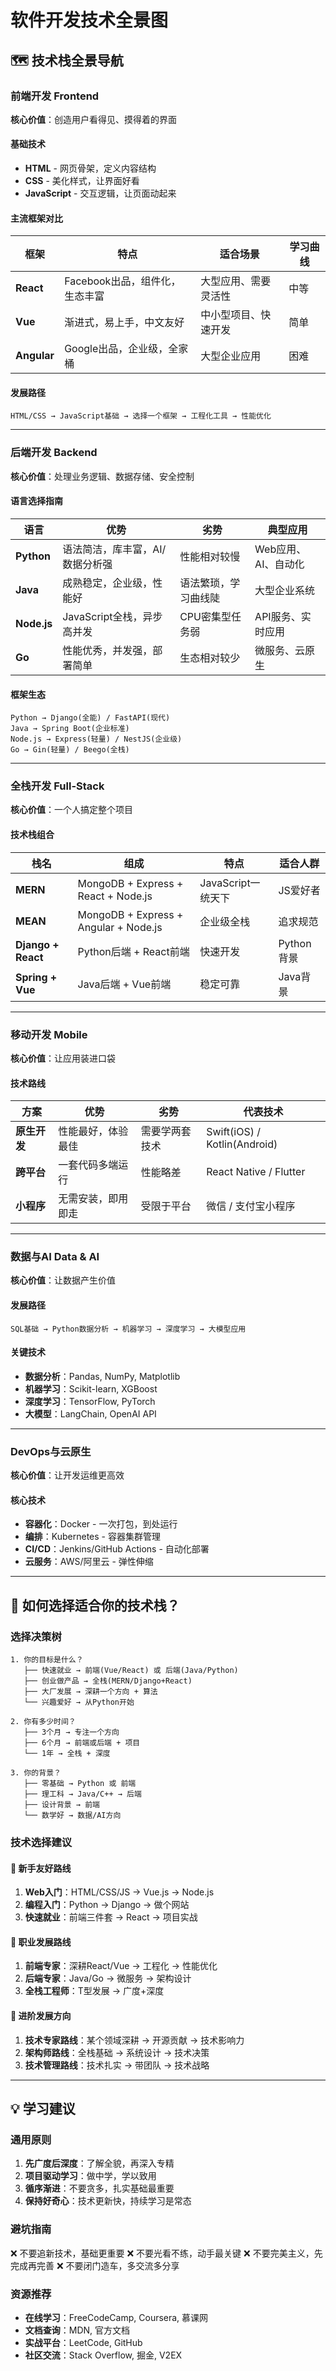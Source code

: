 # 软件开发技术全景图

## 🗺️ 技术栈全景导航

### 前端开发 Frontend
**核心价值**：创造用户看得见、摸得着的界面

#### 基础技术
- **HTML** - 网页骨架，定义内容结构
- **CSS** - 美化样式，让界面好看
- **JavaScript** - 交互逻辑，让页面动起来

#### 主流框架对比
| 框架 | 特点 | 适合场景 | 学习曲线 |
|------|------|---------|----------|
| **React** | Facebook出品，组件化，生态丰富 | 大型应用、需要灵活性 | 中等 |
| **Vue** | 渐进式，易上手，中文友好 | 中小型项目、快速开发 | 简单 |
| **Angular** | Google出品，企业级，全家桶 | 大型企业应用 | 困难 |

#### 发展路径
```
HTML/CSS → JavaScript基础 → 选择一个框架 → 工程化工具 → 性能优化
```

---

### 后端开发 Backend
**核心价值**：处理业务逻辑、数据存储、安全控制

#### 语言选择指南
| 语言 | 优势 | 劣势 | 典型应用 |
|------|------|------|----------|
| **Python** | 语法简洁，库丰富，AI/数据分析强 | 性能相对较慢 | Web应用、AI、自动化 |
| **Java** | 成熟稳定，企业级，性能好 | 语法繁琐，学习曲线陡 | 大型企业系统 |
| **Node.js** | JavaScript全栈，异步高并发 | CPU密集型任务弱 | API服务、实时应用 |
| **Go** | 性能优秀，并发强，部署简单 | 生态相对较少 | 微服务、云原生 |

#### 框架生态
```
Python → Django(全能) / FastAPI(现代)
Java → Spring Boot(企业标准)
Node.js → Express(轻量) / NestJS(企业级)
Go → Gin(轻量) / Beego(全栈)
```

---

### 全栈开发 Full-Stack
**核心价值**：一个人搞定整个项目

#### 技术栈组合
| 栈名 | 组成 | 特点 | 适合人群 |
|------|------|------|----------|
| **MERN** | MongoDB + Express + React + Node.js | JavaScript一统天下 | JS爱好者 |
| **MEAN** | MongoDB + Express + Angular + Node.js | 企业级全栈 | 追求规范 |
| **Django + React** | Python后端 + React前端 | 快速开发 | Python背景 |
| **Spring + Vue** | Java后端 + Vue前端 | 稳定可靠 | Java背景 |

---

### 移动开发 Mobile
**核心价值**：让应用装进口袋

#### 技术路线
| 方案 | 优势 | 劣势 | 代表技术 |
|------|------|------|----------|
| **原生开发** | 性能最好，体验最佳 | 需要学两套技术 | Swift(iOS) / Kotlin(Android) |
| **跨平台** | 一套代码多端运行 | 性能略差 | React Native / Flutter |
| **小程序** | 无需安装，即用即走 | 受限于平台 | 微信 / 支付宝小程序 |

---

### 数据与AI Data & AI
**核心价值**：让数据产生价值

#### 发展路径
```
SQL基础 → Python数据分析 → 机器学习 → 深度学习 → 大模型应用
```

#### 关键技术
- **数据分析**：Pandas, NumPy, Matplotlib
- **机器学习**：Scikit-learn, XGBoost
- **深度学习**：TensorFlow, PyTorch
- **大模型**：LangChain, OpenAI API

---

### DevOps与云原生
**核心价值**：让开发运维更高效

#### 核心技术
- **容器化**：Docker - 一次打包，到处运行
- **编排**：Kubernetes - 容器集群管理
- **CI/CD**：Jenkins/GitHub Actions - 自动化部署
- **云服务**：AWS/阿里云 - 弹性伸缩

---

## 🎯 如何选择适合你的技术栈？

### 选择决策树
```
1. 你的目标是什么？
   ├── 快速就业 → 前端(Vue/React) 或 后端(Java/Python)
   ├── 创业做产品 → 全栈(MERN/Django+React)
   ├── 大厂发展 → 深耕一个方向 + 算法
   └── 兴趣爱好 → 从Python开始

2. 你有多少时间？
   ├── 3个月 → 专注一个方向
   ├── 6个月 → 前端或后端 + 项目
   └── 1年 → 全栈 + 深度

3. 你的背景？
   ├── 零基础 → Python 或 前端
   ├── 理工科 → Java/C++ → 后端
   ├── 设计背景 → 前端
   └── 数学好 → 数据/AI方向
```

### 技术选择建议

#### 🌟 新手友好路线
1. **Web入门**：HTML/CSS/JS → Vue.js → Node.js
2. **编程入门**：Python → Django → 做个网站
3. **快速就业**：前端三件套 → React → 项目实战

#### 💼 职业发展路线
1. **前端专家**：深耕React/Vue → 工程化 → 性能优化
2. **后端专家**：Java/Go → 微服务 → 架构设计
3. **全栈工程师**：T型发展 → 广度+深度

#### 🚀 进阶发展方向
1. **技术专家路线**：某个领域深耕 → 开源贡献 → 技术影响力
2. **架构师路线**：全栈基础 → 系统设计 → 技术决策
3. **技术管理路线**：技术扎实 → 带团队 → 技术战略

---

## 💡 学习建议

### 通用原则
1. **先广度后深度**：了解全貌，再深入专精
2. **项目驱动学习**：做中学，学以致用
3. **循序渐进**：不要贪多，扎实基础最重要
4. **保持好奇心**：技术更新快，持续学习是常态

### 避坑指南
❌ 不要追新技术，基础更重要
❌ 不要光看不练，动手最关键
❌ 不要完美主义，先完成再完善
❌ 不要闭门造车，多交流多分享

### 资源推荐
- **在线学习**：FreeCodeCamp, Coursera, 慕课网
- **文档查询**：MDN, 官方文档
- **实战平台**：LeetCode, GitHub
- **社区交流**：Stack Overflow, 掘金, V2EX